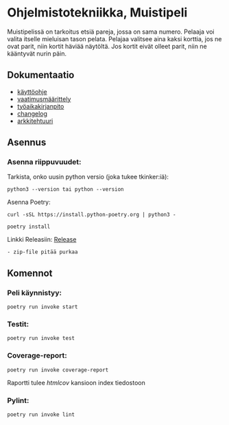# Ohjelmistotekniikka, Muistipeli
Muistipelissä on tarkoitus etsiä pareja, jossa on sama numero. Pelaaja voi valita itselle mieluisan tason pelata. Pelajaa valitsee aina kaksi korttia, jos ne ovat parit, niin kortit häviää näytöltä. Jos kortit eivät olleet parit, niin ne kääntyvät nurin päin. 

## Dokumentaatio
- [käyttöohje](./dokumentaatio/käyttöohje.md)
- [vaatimusmäärittely](./dokumentaatio/vaatimusmaarittely.md)
- [työaikakirjanpito](./dokumentaatio/tyoaikakirjanpito.md)
- [changelog](./dokumentaatio/changelog.md)
- [arkkitehtuuri](./dokumentaatio/arkkitehtuuri.md)

## Asennus
### Asenna riippuvuudet:
Tarkista, onko uusin python versio (joka tukee tkinker:iä):

```
python3 --version tai python --version
```
Asenna Poetry:
```
curl -sSL https://install.python-poetry.org | python3 -
```
```
poetry install
``` 
Linkki Releasiin:
[Release](https://github.com/kxelina/python-elinanpeli/releases/tag/viikko6)
```
- zip-file pitää purkaa
```
## Komennot
### Peli käynnistyy:
```
poetry run invoke start
```
### Testit:
```
poetry run invoke test
```
### Coverage-report:
```
poetry run invoke coverage-report
```
Raportti tulee _htmlcov_ kansioon index tiedostoon

### Pylint:
```
poetry run invoke lint
```

